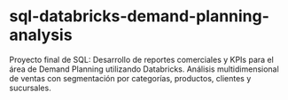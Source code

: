 # sql-databricks-demand-planning-analysis
Proyecto final de SQL: Desarrollo de reportes comerciales y KPIs para el área de Demand Planning utilizando Databricks. Análisis multidimensional de ventas con segmentación por categorías, productos, clientes y sucursales.
